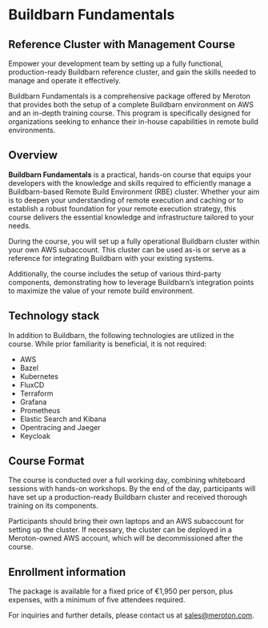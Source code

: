 # Buildbarn Fundamentals

## Reference Cluster with Management Course

Empower your development team by setting up a fully functional, production-ready
Buildbarn reference cluster, and gain the skills needed to manage and operate it
effectively.

Buildbarn Fundamentals is a comprehensive package offered by Meroton that
provides both the setup of a complete Buildbarn environment on AWS and an
in-depth training course. This program is specifically designed for
organizations seeking to enhance their in-house capabilities in remote build
environments.

## Overview

**Buildbarn Fundamentals** is a practical, hands-on course that equips your
developers with the knowledge and skills required to efficiently manage a
Buildbarn-based Remote Build Environment (RBE) cluster. Whether your aim is to
deepen your understanding of remote execution and caching or to establish a
robust foundation for your remote execution strategy, this course delivers the
essential knowledge and infrastructure tailored to your needs.

During the course, you will set up a fully operational Buildbarn cluster within
your own AWS subaccount. This cluster can be used as-is or serve as a reference
for integrating Buildbarn with your existing systems.

Additionally, the course includes the setup of various third-party components,
demonstrating how to leverage Buildbarn’s integration points to maximize the
value of your remote build environment.

## Technology stack

In addition to Buildbarn, the following technologies are utilized in the course.
While prior familiarity is beneficial, it is not required:

- AWS
- Bazel
- Kubernetes
- FluxCD
- Terraform
- Grafana
- Prometheus
- Elastic Search and Kibana
- Opentracing and Jaeger
- Keycloak

## Course Format

The course is conducted over a full working day, combining whiteboard sessions
with hands-on workshops. By the end of the day, participants will have set up a
production-ready Buildbarn cluster and received thorough training on its
components.

Participants should bring their own laptops and an AWS subaccount for setting up
the cluster. If necessary, the cluster can be deployed in a Meroton-owned AWS
account, which will be decommissioned after the course.

## Enrollment information

The package is available for a fixed price of €1,950 per person, plus expenses,
with a minimum of five attendees required.

For inquiries and further details, please contact us at sales@meroton.com.
